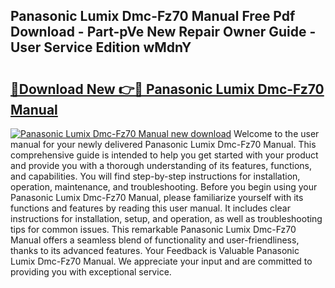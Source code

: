 ## Panasonic Lumix Dmc-Fz70 Manual Free Pdf Download - Part-pVe New Repair Owner Guide - User Service Edition wMdnY

# <h2><a href="http://cf15977.oget.top/?id=Panasonic+Lumix+Dmc-Fz70+Manual">🔗Download New 👉🔴 Panasonic Lumix Dmc-Fz70 Manual</a></h2>

[![Panasonic Lumix Dmc-Fz70 Manual new download](https://i.imgur.com/5g1atiW.png)](http://cf15977.oget.top/?id=Panasonic+Lumix+Dmc-Fz70+Manual)
Welcome to the user manual for your newly delivered Panasonic Lumix Dmc-Fz70 Manual. This comprehensive guide is intended to help you get started with your product and provide you with a thorough understanding of its features, functions, and capabilities. You will find step-by-step instructions for installation, operation, maintenance, and troubleshooting. Before you begin using your Panasonic Lumix Dmc-Fz70 Manual, please familiarize yourself with its functions and features by reading this user manual. It includes clear instructions for installation, setup, and operation, as well as troubleshooting tips for common issues. This remarkable Panasonic Lumix Dmc-Fz70 Manual offers a seamless blend of functionality and user-friendliness, thanks to its advanced features. Your Feedback is Valuable Panasonic Lumix Dmc-Fz70 Manual. We appreciate your input and are committed to providing you with exceptional service.
